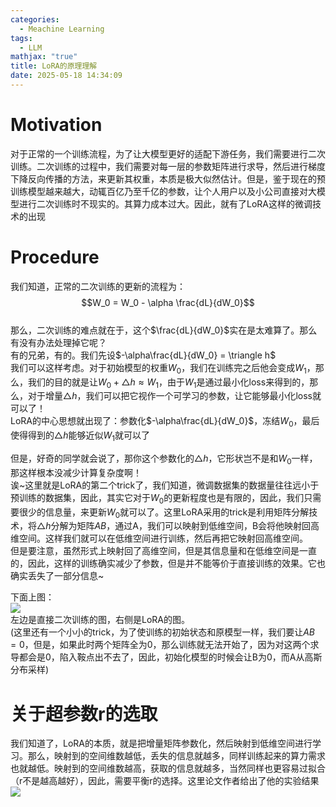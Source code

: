 ```yaml
---
categories:
  - Meachine Learning
tags:
  - LLM
mathjax: "true"
title: LoRA的原理理解
date: 2025-05-18 14:34:09
---
```


# Motivation  
对于正常的一个训练流程，为了让大模型更好的适配下游任务，我们需要进行二次训练。二次训练的过程中，我们需要对每一层的参数矩阵进行求导，然后进行梯度下降反向传播的方法，来更新其权重，本质是极大似然估计。但是，鉴于现在的预训练模型越来越大，动辄百亿乃至千亿的参数，让个人用户以及小公司直接对大模型进行二次训练时不现实的。其算力成本过大。因此，就有了LoRA这样的微调技术的出现  

# Procedure  
我们知道，正常的二次训练的更新的流程为：$$W_0 = W_0 - \alpha \frac{dL}{dW_0}$$  
那么，二次训练的难点就在于，这个$\frac{dL}{dW_0}$实在是太难算了。那么有没有办法处理掉它呢？  
有的兄弟，有的。我们先设$-\alpha\frac{dL}{dW_0} = \triangle h$  
我们可以这样考虑。对于初始模型的权重$W_0$，我们在训练完之后他会变成$W_1$，那么，我们的目的就是让$W_0 + \triangle h \approx W_1$，由于$W_1$是通过最小化loss来得到的，那么，对于增量$\triangle h$，我们可以把它视作一个可学习的参数，让它能够最小化loss就可以了！  
LoRA的中心思想就出现了：参数化$-\alpha\frac{dL}{dW_0}$，冻结$W_0$，最后使得得到的$\triangle h$能够近似$W_1$就可以了  

但是，好奇的同学就会说了，那你这个参数化的$\triangle h$，它形状岂不是和$W_0$一样，那这样根本没减少计算复杂度啊！  
诶~这里就是LoRA的第二个trick了，我们知道，微调数据集的数据量往往远小于预训练的数据集，因此，其实它对于$W_0$的更新程度也是有限的，因此，我们只需要很少的信息量，来更新$W_0$就可以了。这里LoRA采用的trick是利用矩阵分解技术，将$\triangle h$分解为矩阵$AB$，通过A，我们可以映射到低维空间，B会将他映射回高维空间。这样我们就可以在低维空间进行训练，然后再把它映射回高维空间。  
但是要注意，虽然形式上映射回了高维空间，但是其信息量和在低维空间是一直的，因此，这样的训练确实减少了参数，但是并不能等价于直接训练的效果。它也确实丢失了一部分信息~  

下面上图：  
![](/IMG/Pasted%20image%2020250518142849.png)  
左边是直接二次训练的图，右侧是LoRA的图。  
(这里还有一个小小的trick，为了使训练的初始状态和原模型一样，我们要让$AB = 0$，但是，如果此时两个矩阵全为0，那么训练就无法开始了，因为对这两个求导都会是0，陷入鞍点出不去了，因此，初始化模型的时候会让B为0，而A从高斯分布采样)  

# 关于超参数r的选取  
我们知道了，LoRA的本质，就是把增量矩阵参数化，然后映射到低维空间进行学习。那么，映射到的空间维数越低，丢失的信息就越多，同样训练起来的算力需求也就越低。映射到的空间维数越高，获取的信息就越多，当然同样也更容易过拟合（r不是越高越好），因此，需要平衡r的选择。这里论文作者给出了他的实验结果  
![](/IMG/Pasted%20image%2020250518143351.png)  

